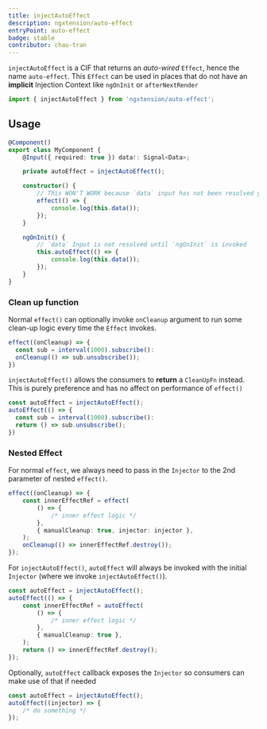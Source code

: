 ```yaml
---
title: injectAutoEffect
description: ngxtension/auto-effect
entryPoint: auto-effect
badge: stable
contributor: chau-tran
---
```


`injectAutoEffect` is a CIF that returns an _auto-wired_ `Effect`, hence the name `auto-effect`. This `Effect` can be used in places that do not have an **implicit** Injection Context like `ngOnInit` or `afterNextRender`

```ts
import { injectAutoEffect } from 'ngxtension/auto-effect';
```

## Usage

```ts
@Component()
export class MyComponent {
	@Input({ required: true }) data!: Signal<Data>;

	private autoEffect = injectAutoEffect();

	constructor() {
		// This WON'T WORK because `data` input has not been resolved yet
		effect(() => {
			console.log(this.data());
		});
	}

	ngOnInit() {
		// `data` Input is not resolved until `ngOnInit` is invoked
		this.autoEffect(() => {
			console.log(this.data());
		});
	}
}
```

### Clean up function

Normal `effect()` can optionally invoke `onCleanup` argument to run some clean-up logic every time the `Effect` invokes.

```ts
effect((onCleanup) => {
  const sub = interval(1000).subscribe():
  onCleanup(() => sub.unsubscribe());
})
```

`injectAutoEffect()` allows the consumers to **return** a `CleanUpFn` instead. This is purely preference and has no affect
on performance of `effect()`

```ts
const autoEffect = injectAutoEffect();
autoEffect(() => {
  const sub = interval(1000).subscribe():
  return () => sub.unsubscribe();
})
```

### Nested Effect

For normal `effect`, we always need to pass in the `Injector` to the 2nd parameter of nested `effect()`.

```ts
effect((onCleanup) => {
	const innerEffectRef = effect(
		() => {
			/* inner effect logic */
		},
		{ manualCleanup: true, injector: injector },
	);
	onCleanup(() => innerEffectRef.destroy());
});
```

For `injectAutoEffect()`, `autoEffect` will always be invoked with the initial `Injector` (where we invoke `injectAutoEffect()`).

```ts
const autoEffect = injectAutoEffect();
autoEffect(() => {
	const innerEffectRef = autoEffect(
		() => {
			/* inner effect logic */
		},
		{ manualCleanup: true },
	);
	return () => innerEffectRef.destroy();
});
```

Optionally, `autoEffect` callback exposes the `Injector` so consumers can make use of that if needed

```ts
const autoEffect = injectAutoEffect();
autoEffect((injector) => {
	/* do something */
});
```
